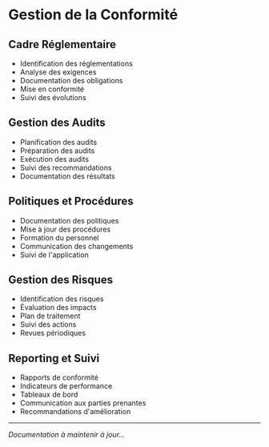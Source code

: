 # Gestion de la Conformité

## Cadre Réglementaire
- Identification des réglementations
- Analyse des exigences
- Documentation des obligations
- Mise en conformité
- Suivi des évolutions

## Gestion des Audits
- Planification des audits
- Préparation des audits
- Exécution des audits
- Suivi des recommandations
- Documentation des résultats

## Politiques et Procédures
- Documentation des politiques
- Mise à jour des procédures
- Formation du personnel
- Communication des changements
- Suivi de l'application

## Gestion des Risques
- Identification des risques
- Évaluation des impacts
- Plan de traitement
- Suivi des actions
- Revues périodiques

## Reporting et Suivi
- Rapports de conformité
- Indicateurs de performance
- Tableaux de bord
- Communication aux parties prenantes
- Recommandations d'amélioration

---
*Documentation à maintenir à jour...* 